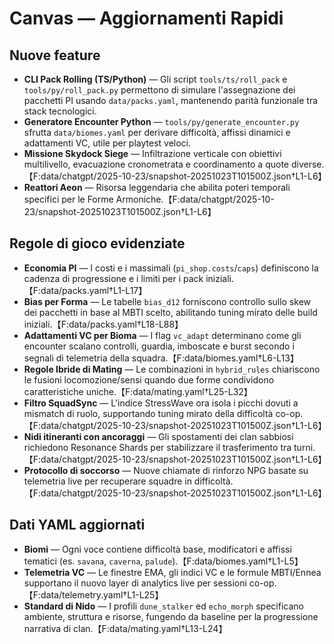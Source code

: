 # Canvas — Aggiornamenti Rapidi

## Nuove feature
- **CLI Pack Rolling (TS/Python)** — Gli script `tools/ts/roll_pack` e `tools/py/roll_pack.py` permettono di simulare l'assegnazione dei pacchetti PI usando `data/packs.yaml`, mantenendo parità funzionale tra stack tecnologici.
- **Generatore Encounter Python** — `tools/py/generate_encounter.py` sfrutta `data/biomes.yaml` per derivare difficoltà, affissi dinamici e adattamenti VC, utile per playtest veloci.
- **Missione Skydock Siege** — Infiltrazione verticale con obiettivi multilivello, evacuazione cronometrata e coordinamento a quote diverse.【F:data/chatgpt/2025-10-23/snapshot-20251023T101500Z.json†L1-L6】
- **Reattori Aeon** — Risorsa leggendaria che abilita poteri temporali specifici per le Forme Armoniche.【F:data/chatgpt/2025-10-23/snapshot-20251023T101500Z.json†L1-L6】

## Regole di gioco evidenziate
- **Economia PI** — I costi e i massimali (`pi_shop.costs`/`caps`) definiscono la cadenza di progressione e i limiti per i pack iniziali.【F:data/packs.yaml†L1-L17】
- **Bias per Forma** — Le tabelle `bias_d12` forniscono controllo sullo skew dei pacchetti in base al MBTI scelto, abilitando tuning mirato delle build iniziali.【F:data/packs.yaml†L18-L88】
- **Adattamenti VC per Bioma** — I flag `vc_adapt` determinano come gli encounter scalano controlli, guardia, imboscate e burst secondo i segnali di telemetria della squadra.【F:data/biomes.yaml†L6-L13】
- **Regole Ibride di Mating** — Le combinazioni in `hybrid_rules` chiariscono le fusioni locomozione/sensi quando due forme condividono caratteristiche uniche.【F:data/mating.yaml†L25-L32】
- **Filtro SquadSync** — L'indice StressWave ora isola i picchi dovuti a mismatch di ruolo, supportando tuning mirato della difficoltà co-op.【F:data/chatgpt/2025-10-23/snapshot-20251023T101500Z.json†L1-L6】
- **Nidi itineranti con ancoraggi** — Gli spostamenti dei clan sabbiosi richiedono Resonance Shards per stabilizzare il trasferimento tra turni.【F:data/chatgpt/2025-10-23/snapshot-20251023T101500Z.json†L1-L6】
- **Protocollo di soccorso** — Nuove chiamate di rinforzo NPG basate su telemetria live per recuperare squadre in difficoltà.【F:data/chatgpt/2025-10-23/snapshot-20251023T101500Z.json†L1-L6】

## Dati YAML aggiornati
- **Biomi** — Ogni voce contiene difficoltà base, modificatori e affissi tematici (es. `savana`, `caverna`, `palude`).【F:data/biomes.yaml†L1-L5】
- **Telemetria VC** — Le finestre EMA, gli indici VC e le formule MBTI/Ennea supportano il nuovo layer di analytics live per sessioni co-op.【F:data/telemetry.yaml†L1-L25】
- **Standard di Nido** — I profili `dune_stalker` ed `echo_morph` specificano ambiente, struttura e risorse, fungendo da baseline per la progressione narrativa di clan.【F:data/mating.yaml†L13-L24】
